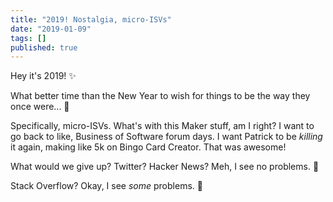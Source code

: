 ```yaml
---
title: "2019! Nostalgia, micro-ISVs"
date: "2019-01-09"
tags: []
published: true
---
```


Hey it's 2019! ✨

What better time than the New Year to wish for things to be the way they once were... 🔮

Specifically, micro-ISVs. What's with this Maker stuff, am I right? I want to go back to like, Business of Software forum days. I want Patrick to be _killing_ it again, making like 5k on Bingo Card Creator. That was awesome! 

What would we give up? Twitter? Hacker News? Meh, I see no problems. 🙈

Stack Overflow? Okay, I see _some_ problems. 🤔